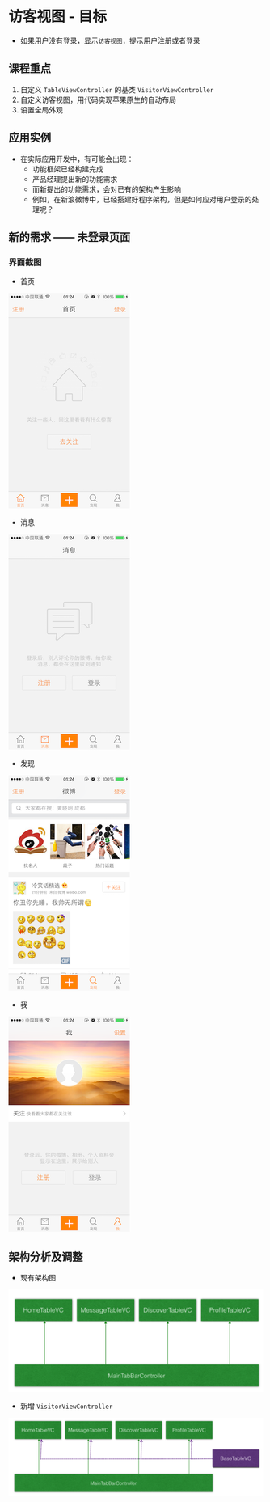 # 访客视图 - 目标

* 如果用户没有登录，显示`访客视图`，提示用户注册或者登录

## 课程重点

1. 自定义 `TableViewController` 的基类 `VisitorViewController`
2. 自定义访客视图，用代码实现苹果原生的自动布局
3. 设置全局外观

## 应用实例

* 在实际应用开发中，有可能会出现：
    * 功能框架已经构建完成
    * 产品经理提出新的功能需求
    * 而新提出的功能需求，会对已有的架构产生影响
    * 例如，在新浪微博中，已经搭建好程序架构，但是如何应对用户登录的处理呢？

## 新的需求 —— 未登录页面

### 界面截图

* 首页

![](首页.png)

* 消息

![](消息.png)

* 发现

![](发现.png)

* 我

![](我.png)

## 架构分析及调整

* 现有架构图

![](现有架构图.png)

* 新增 `VisitorViewController`

![](新增BassTableVC.png)






